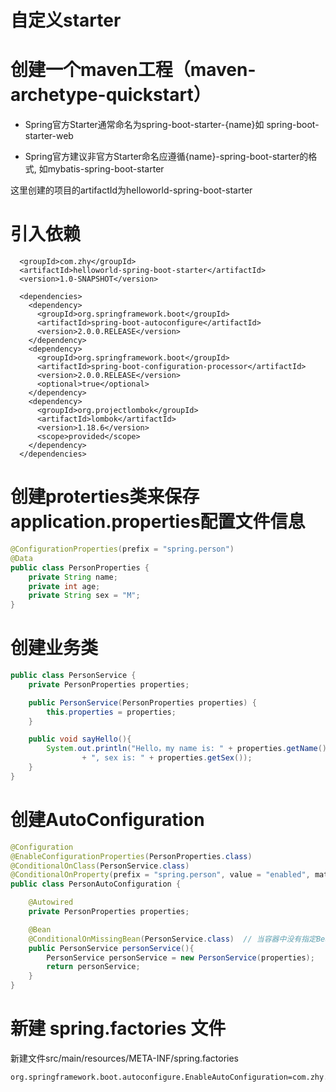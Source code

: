 # 自定义starter

# 创建一个maven工程（maven-archetype-quickstart）

- Spring官方Starter通常命名为spring-boot-starter-{name}如 spring-boot-starter-web

- Spring官方建议非官方Starter命名应遵循{name}-spring-boot-starter的格式, 如mybatis-spring-boot-starter

这里创建的项目的artifactId为helloworld-spring-boot-starter

# 引入依赖
```
  <groupId>com.zhy</groupId>
  <artifactId>helloworld-spring-boot-starter</artifactId>
  <version>1.0-SNAPSHOT</version>
  
  <dependencies>
    <dependency>
      <groupId>org.springframework.boot</groupId>
      <artifactId>spring-boot-autoconfigure</artifactId>
      <version>2.0.0.RELEASE</version>
    </dependency>
    <dependency>
      <groupId>org.springframework.boot</groupId>
      <artifactId>spring-boot-configuration-processor</artifactId>
      <version>2.0.0.RELEASE</version>
      <optional>true</optional>
    </dependency>
    <dependency>
      <groupId>org.projectlombok</groupId>
      <artifactId>lombok</artifactId>
      <version>1.18.6</version>
      <scope>provided</scope>
    </dependency>
  </dependencies>
```

# 创建proterties类来保存application.properties配置文件信息
```java
@ConfigurationProperties(prefix = "spring.person")
@Data
public class PersonProperties {
    private String name;
    private int age;
    private String sex = "M";
}
```

# 创建业务类
```java
public class PersonService {
    private PersonProperties properties;

    public PersonService(PersonProperties properties) {
        this.properties = properties;
    }

    public void sayHello(){
        System.out.println("Hello，my name is: " + properties.getName() + ", age is: " + properties.getAge() + "years"
                + ", sex is: " + properties.getSex());
    }
}
```

# 创建AutoConfiguration
```java
@Configuration
@EnableConfigurationProperties(PersonProperties.class)
@ConditionalOnClass(PersonService.class)
@ConditionalOnProperty(prefix = "spring.person", value = "enabled", matchIfMissing = true)
public class PersonAutoConfiguration {

    @Autowired
    private PersonProperties properties;

    @Bean
    @ConditionalOnMissingBean(PersonService.class)  // 当容器中没有指定Bean的情况下，自动配置PersonService类
    public PersonService personService(){
        PersonService personService = new PersonService(properties);
        return personService;
    }
}
```

# 新建 spring.factories 文件
新建文件src/main/resources/META-INF/spring.factories
```
org.springframework.boot.autoconfigure.EnableAutoConfiguration=com.zhy.PersonServiceAutoConfiguration
```
